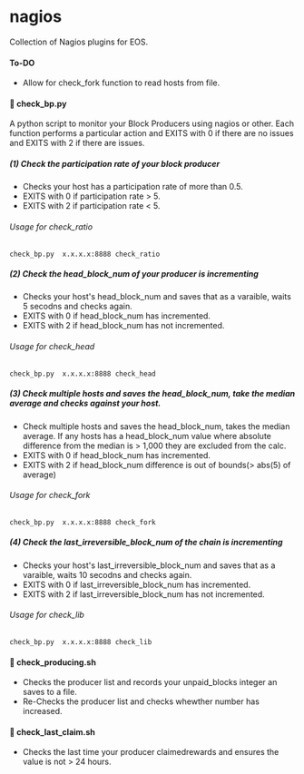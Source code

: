 # nagios

Collection of Nagios plugins for EOS.

#### To-DO

* Allow for check_fork function to read hosts from file.


####  📌 check_bp.py


A python script to monitor your Block Producers using nagios or other.
Each function performs a particular action and EXITS with 0 if there are no issues and EXITS with 2 if there are issues. 



#####  (1) Check the participation rate of your block producer 

* Checks your host has a participation rate of more than 0.5.
* EXITS with 0 if participation rate > 5.
* EXITS with 2 if participation rate < 5.

###### Usage for check_ratio
`check_bp.py  x.x.x.x:8888 check_ratio`



#####  (2) Check the head_block_num of your producer is incrementing 

* Checks your host's head_block_num and saves that as a varaible, waits 5 secodns and checks again.
* EXITS with 0 if head_block_num has incremented. 
* EXITS with 2 if head_block_num has not incremented. 

###### Usage for check_head
`check_bp.py  x.x.x.x:8888 check_head`



#####  (3) Check multiple hosts and saves the head_block_num, take the median average and checks against your host.

* Check multiple hosts and saves the head_block_num, takes the median average. If any hosts has a head_block_num value where absolute difference from the median is > 1,000 they are excluded from the calc.
* EXITS with 0 if head_block_num has incremented. 
* EXITS with 2 if head_block_num difference is out of bounds(> abs(5) of average)

###### Usage for check_fork
`check_bp.py  x.x.x.x:8888 check_fork`


#####  (4) Check the last_irreversible_block_num of the chain is incrementing 

* Checks your host's last_irreversible_block_num and saves that as a varaible, waits 10 secodns and checks again.
* EXITS with 0 if last_irreversible_block_num has incremented. 
* EXITS with 2 if last_irreversible_block_num has not incremented. 

###### Usage for check_lib
`check_bp.py  x.x.x.x:8888 check_lib`


####  📌 check_producing.sh
* Checks the producer list and records your unpaid_blocks integer an saves to a file.
* Re-Checks the producer list and checks whewther number has increased. 


####  📌 check_last_claim.sh
* Checks the last time your producer claimedrewards and ensures the value is not > 24 hours.

